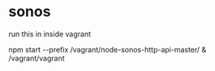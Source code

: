 # sonos

run this in inside vagrant

npm start --prefix /vagrant/node-sonos-http-api-master/ &   
/vagrant/vagrant
